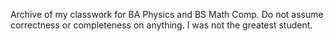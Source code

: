 Archive of my classwork for BA Physics and BS Math Comp. Do not assume correctness or completeness on anything. I was not the greatest student.
